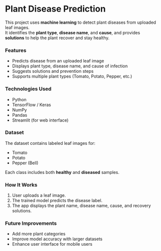 # Plant Disease Prediction

This project uses **machine learning** to detect plant diseases from uploaded leaf images.  
It identifies the **plant type**, **disease name**, and **cause**, and provides **solutions** to help the plant recover and stay healthy.

### Features
- Predicts disease from an uploaded leaf image  
- Displays plant type, disease name, and cause of infection  
- Suggests solutions and prevention steps  
- Supports multiple plant types (Tomato, Potato, Pepper, etc.)

### Technologies Used
- Python  
- TensorFlow / Keras  
- NumPy  
- Pandas  
- Streamlit (for web interface)

### Dataset
The dataset contains labeled leaf images for:
- Tomato  
- Potato  
- Pepper (Bell)  

Each class includes both **healthy** and **diseased** samples.

### How It Works
1. User uploads a leaf image.  
2. The trained model predicts the disease label.  
3. The app displays the plant name, disease name, cause, and recovery solutions.

###  Future Improvements
- Add more plant categories  
- Improve model accuracy with larger datasets  
- Enhance user interface for mobile users

